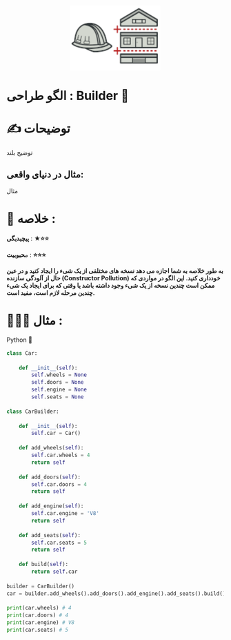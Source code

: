 <p align="center">
  <img src="https://github.com/mojtabapaso/Design-Pattern-Persian/blob/main/img/Creational/builder-mini.png" height="150px" />
</p>

# الگو طراحی :  Builder 👷
 
# ✍️ توضیحات 
توضیح بلند

## مثال در دنیای واقعی:
مثال

 # 📝 خلاصه :
**پیچیدیگی** : **★⭐⭐** 

م**حبوبیت** : **⭐⭐⭐**

**به طور خلاصه به شما اجازه می دهد نسخه های مختلفی از یک شیء را ایجاد کنید و در عین حال از آلودگی سازنده (Constructor Pollution) خودداری کنید. این الگو در مواردی که ممکن است چندین نسخه از یک شیء وجود داشته باشد یا وقتی که برای ایجاد یک شیء چندین مرحله لازم است، مفید است.**

# 👨🏻‍💻 مثال  :
Python 🐍 


```python
class Car:

    def __init__(self):
        self.wheels = None
        self.doors = None
        self.engine = None
        self.seats = None

class CarBuilder:

    def __init__(self):
        self.car = Car()

    def add_wheels(self):
        self.car.wheels = 4
        return self
    
    def add_doors(self):
        self.car.doors = 4
        return self

    def add_engine(self):
        self.car.engine = 'V8'
        return self 

    def add_seats(self):
        self.car.seats = 5
        return self

    def build(self):
        return self.car

builder = CarBuilder()
car = builder.add_wheels().add_doors().add_engine().add_seats().build()

print(car.wheels) # 4
print(car.doors) # 4
print(car.engine) # V8 
print(car.seats) # 5
```

